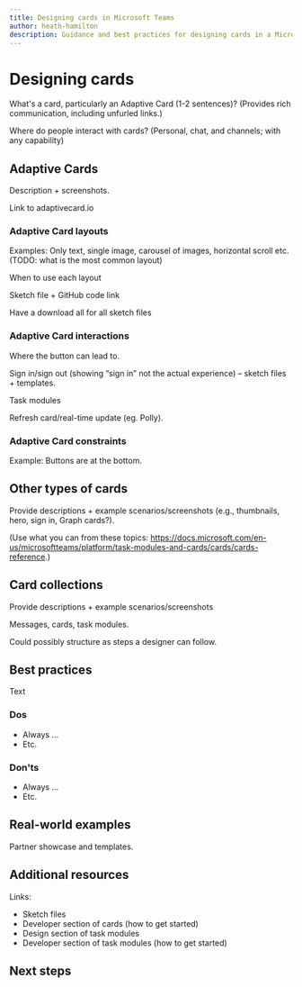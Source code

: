 ```yaml
---
title: Designing cards in Microsoft Teams
author: heath-hamilton
description: Guidance and best practices for designing cards in a Microsoft Teams app.
---
```

# Designing cards

What's a card, particularly an Adaptive Card (1-2 sentences)? (Provides rich communication, including unfurled links.)

Where do people interact with cards? (Personal, chat, and channels; with any capability)

## Adaptive Cards

Description + screenshots.

Link to adaptivecard.io

### Adaptive Card layouts

Examples: Only text, single image, carousel of images, horizontal scroll etc. (TODO: what is the most common layout)

When to use each layout  

Sketch file + GitHub code link  

Have a download all for all sketch files

### Adaptive Card interactions

Where the button can lead to.

Sign in/sign out (showing “sign in” not the actual experience) – sketch files + templates.

Task modules  

Refresh card/real-time update (eg. Polly).

### Adaptive Card constraints

Example: Buttons are at the bottom.

## Other types of cards

Provide descriptions + example scenarios/screenshots (e.g., thumbnails, hero, sign in, Graph cards?).

(Use what you can from these topics: https://docs.microsoft.com/en-us/microsoftteams/platform/task-modules-and-cards/cards/cards-reference.)

## Card collections

Provide descriptions + example scenarios/screenshots

Messages, cards, task modules.

Could possibly structure as steps a designer can follow.

## Best practices

Text

### Dos

* Always ...
* Etc.

### Don'ts

* Always ...
* Etc.

## Real-world examples

Partner showcase and templates.

## Additional resources

Links:

* Sketch files
* Developer section of cards (how to get started)
* Design section of task modules
* Developer section of task modules (how to get started)

## Next steps
